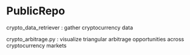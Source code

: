 # PublicRepo

crypto_data_retriever : gather cryptocurrency data

crypto_arbitrage.py : visualize triangular arbitrage opportunities across cryptocurrency markets

